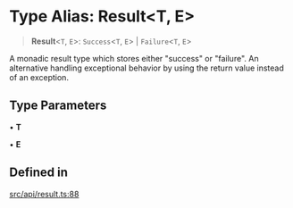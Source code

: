 # Type Alias: Result\<T, E\>

> **Result**\<`T`, `E`\>: `Success`\<`T`, `E`\> \| `Failure`\<`T`, `E`\>

A monadic result type which stores either "success" or "failure". An alternative handling exceptional behavior
by using the return value instead of an exception.

## Type Parameters

• **T**

• **E**

## Defined in

[src/api/result.ts:88](https://github.com/blacksmithgu/datacore/blob/b2f12b09abf3864956181ba4f5c7075bc281ce27/src/api/result.ts#L88)
